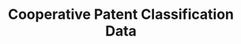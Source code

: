 ---
bigquery: https://console.cloud.google.com/bigquery?p=patents-public-data&d=cpc&page=dataset
citation: '“Cooperative Patent Classification” by the EPO and USPTO, for public use. '
contributors: EPO, USPTO
cost: None
description: Cooperative Patent Classification Data contains the scheme and definitions
  of the Cooperative Patent Classification system for classifying patent documents.
  The CPC is the result of a partnership between the EPO and the USPTO in their joint
  effort to develop a common, internationally compatible classification system for
  technical documents, in particular patent publications, which will be used by both
  offices in the patent granting process
documentation: https://www.cooperativepatentclassification.org/cpcSchemeAndDefinitions
last_edit: 04/07/2022, 23:26:07
location: https://www.cooperativepatentclassification.org/index
maintained_by: USPTO, EPO
schema_fields:
- breakdownCode
- dateRevised
- level
- not_allocatable
- synonyms
- status
- residualReferences
- parents
- breakdown_code
- ipc_concordant
- title_part
- application_references
- glossary
- informativeReferences
- limiting_references
- definition
- title_full
- date_revised
- applicationReferences
- children
- childGroups
- ipcConcordant
- notAllocatable
- residual_references
- sizeCache
- titlePart
- additional_only
- child_groups
- informative_references
- limitingReferences
- symbol
- titleFull
shortname: cooperative_patent_classification
tags:
- patents
- science
title: Cooperative Patent Classification Data
uuid: 984374a7-16e9-4b35-9445-458daceb01bf
---